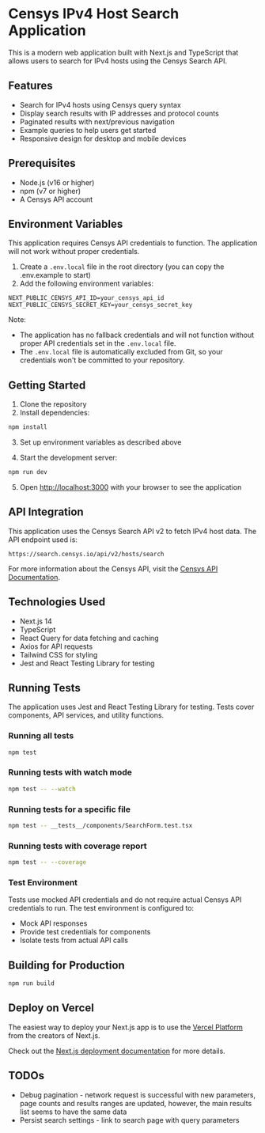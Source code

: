 # Censys IPv4 Host Search Application

This is a modern web application built with Next.js and TypeScript that allows users to search for IPv4 hosts using the Censys Search API.

## Features

- Search for IPv4 hosts using Censys query syntax
- Display search results with IP addresses and protocol counts
- Paginated results with next/previous navigation
- Example queries to help users get started
- Responsive design for desktop and mobile devices

## Prerequisites

- Node.js (v16 or higher)
- npm (v7 or higher)
- A Censys API account

## Environment Variables

This application requires Censys API credentials to function. The application will not work without proper credentials.

1. Create a `.env.local` file in the root directory (you can copy the .env.example to start)
2. Add the following environment variables:

```
NEXT_PUBLIC_CENSYS_API_ID=your_censys_api_id
NEXT_PUBLIC_CENSYS_SECRET_KEY=your_censys_secret_key
```

Note: 
- The application has no fallback credentials and will not function without proper API credentials set in the `.env.local` file.
- The `.env.local` file is automatically excluded from Git, so your credentials won't be committed to your repository.

## Getting Started

1. Clone the repository
2. Install dependencies:

```bash
npm install
```

3. Set up environment variables as described above

4. Start the development server:

```bash
npm run dev
```

5. Open [http://localhost:3000](http://localhost:3000) with your browser to see the application

## API Integration

This application uses the Censys Search API v2 to fetch IPv4 host data. The API endpoint used is:

```
https://search.censys.io/api/v2/hosts/search
```

For more information about the Censys API, visit the [Censys API Documentation](https://search.censys.io/api).

## Technologies Used

- Next.js 14
- TypeScript
- React Query for data fetching and caching
- Axios for API requests
- Tailwind CSS for styling
- Jest and React Testing Library for testing

## Running Tests

The application uses Jest and React Testing Library for testing. Tests cover components, API services, and utility functions.

### Running all tests

```bash
npm test
```

### Running tests with watch mode

```bash
npm test -- --watch
```

### Running tests for a specific file

```bash
npm test -- __tests__/components/SearchForm.test.tsx
```

### Running tests with coverage report

```bash
npm test -- --coverage
```

### Test Environment

Tests use mocked API credentials and do not require actual Censys API credentials to run. The test environment is configured to:

- Mock API responses
- Provide test credentials for components
- Isolate tests from actual API calls

## Building for Production

```bash
npm run build
```

## Deploy on Vercel

The easiest way to deploy your Next.js app is to use the [Vercel Platform](https://vercel.com/new) from the creators of Next.js.

Check out the [Next.js deployment documentation](https://nextjs.org/docs/app/building-your-application/deploying) for more details.

## TODOs
- Debug pagination - network request is successful with new parameters, page counts and results ranges are updated, however, the main results list seems to have the same data
- Persist search settings - link to search page with query parameters